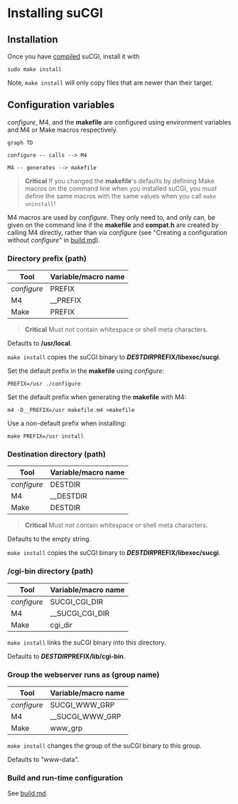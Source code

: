 # Installing suCGI

## Installation

Once you have [compiled](building.md) suCGI, install it with

    sudo make install

Note, `make install` will only copy files that are newer than their target.


## Configuration variables

*configure*, M4, and the **makefile** are configured using environment
variables and M4 or Make macros respectively.

```mermaid
graph TD

configure -- calls --> M4

M4 -- generates --> makefile
```

> **Critical**
> If you changed the **makefile**'s defaults by defining Make macros on the
> command line when you installed suCGI, you *must* define the same macros
> with the same values when you call `make uninstall`!

M4 macros are used by *configure*. They only need to, and only can,
be given on the command line if the **makefile** and **compat.h** are
created by calling M4 directly, rather than via  *configure*
(see "Creating a configuration without *configure*" in [build.md]).


### Directory prefix (path)

| Tool        | Variable/macro name |
| ----------- | ------------------- |
| *configure* | PREFIX              |
| M4          | __PREFIX            |
| Make        | PREFIX              |

> **Critical**
> Must *not* contain whitespace or shell meta characters.

Defaults to **/usr/local**.

`make install` copies the suCGI binary to **$DESTDIR$PREFIX/libexec/sucgi**.

Set the default prefix in the **makefile** using *configure*:

    PREFIX=/usr ./configure

Set the default prefix when generating the **makefile** with M4:

    m4 -D__PREFIX=/usr makefile.m4 >makefile

Use a non-default prefix when installing:

    make PREFIX=/usr install

### Destination directory (path)

| Tool        | Variable/macro name |
| ----------- | ------------------- |
| *configure* | DESTDIR             |
| M4          | __DESTDIR           |
| Make        | DESTDIR             |

> **Critical**
> Must *not* contain whitespace or shell meta characters.

Defaults to the empty string.

`make install` copies the suCGI binary to **$DESTDIR$PREFIX/libexec/sucgi**.

### **/cgi-bin** directory (path)

| Tool        | Variable/macro name |
| ----------- | ------------------- |
| *configure* | SUCGI_CGI_DIR       |
| M4          | __SUCGI_CGI_DIR     |
| Make        | cgi_dir             |

`make install` links the suCGI binary into this directory.

Defaults to **$DESTDIR$PREFIX/lib/cgi-bin**.

### Group the webserver runs as (group name)

| Tool        | Variable/macro name |
| ----------- | ------------------- |
| *configure* | SUCGI_WWW_GRP       |
| M4          | __SUCGI_WWW_GRP     |
| Make        | www_grp             |

`make install` changes the group of the suCGI binary to this group.

Defaults to "www-data".


### Build and run-time configuration

See [build.md].

[build.md]: build.md
